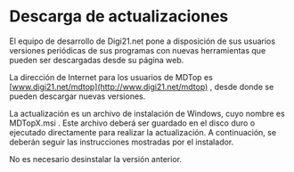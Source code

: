 # Descarga de actualizaciones

El equipo de desarrollo de Digi21.net pone a disposición de sus usuarios versiones periódicas de sus programas con nuevas herramientas que pueden ser descargadas desde su página web.

La dirección de Internet para los usuarios de MDTop es [www.digi21.net/mdtop](http://www.digi21.net/mdtop) , desde donde se pueden descargar nuevas versiones.

La actualización es un archivo de instalación de Windows, cuyo nombre es MDTopX.msi . Este archivo deberá ser guardado en el disco duro o ejecutado directamente para realizar la actualización. A continuación, se deberán seguir las instrucciones mostradas por el instalador.

No es necesario desinstalar la versión anterior.

